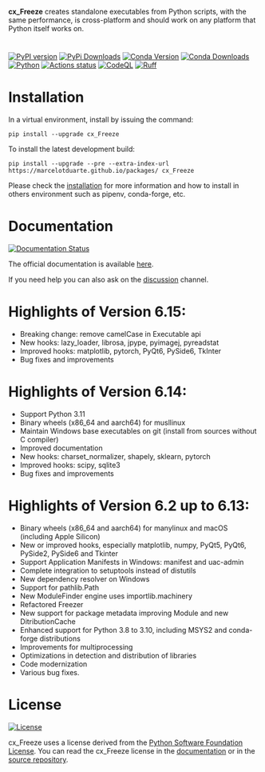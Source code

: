 **cx\_Freeze** creates standalone executables from Python scripts, with the same
performance, is cross-platform and should work on any platform that Python
itself works on.

#

[![PyPI version](https://img.shields.io/pypi/v/cx_Freeze)](https://pypi.org/project/cx-freeze/)
[![PyPi Downloads](https://img.shields.io/pypi/dm/cx_Freeze)](https://pypistats.org/packages/cx-freeze)
[![Conda Version](https://img.shields.io/conda/vn/conda-forge/cx_freeze.svg)](https://anaconda.org/conda-forge/cx_freeze)
[![Conda Downloads](https://anaconda.org/conda-forge/cx_freeze/badges/downloads.svg)](https://anaconda.org/conda-forge/cx_freeze)
[![Python](https://img.shields.io/pypi/pyversions/cx-freeze)](https://www.python.org/)
[![Actions status](https://github.com/marcelotduarte/cx_Freeze/workflows/CI/badge.svg)](https://github.com/marcelotduarte/cx_Freeze/actions/workflows/ci.yml)
[![CodeQL](https://github.com/marcelotduarte/cx_Freeze/workflows/CodeQL/badge.svg)](https://github.com/marcelotduarte/cx_Freeze/actions/workflows/codeql.yml)
[![Ruff](https://img.shields.io/endpoint?url=https://raw.githubusercontent.com/astral-sh/ruff/main/assets/badge/v2.json)](https://github.com/astral-sh/ruff)

# Installation

In a virtual environment, install by issuing the command:

```
pip install --upgrade cx_Freeze
```

To install the latest development build:

```
pip install --upgrade --pre --extra-index-url https://marcelotduarte.github.io/packages/ cx_Freeze
```

Please check the [installation](https://cx-freeze.readthedocs.io/en/latest/installation.html)
for more information and how to install in others environment such as pipenv,
conda-forge, etc.

# Documentation

[![Documentation Status](https://readthedocs.org/projects/cx-freeze/badge/?version=latest)](https://cx-freeze.readthedocs.io/en/latest/?badge=latest)

The official documentation is available
[here](https://cx-freeze.readthedocs.io).

If you need help you can also ask on the [discussion](https://github.com/marcelotduarte/cx_Freeze/discussions) channel.

# Highlights of Version 6.15:
- Breaking change: remove camelCase in Executable api
- New hooks: lazy_loader, librosa, jpype, pyimagej, pyreadstat
- Improved hooks: matplotlib, pytorch, PyQt6, PySide6, TkInter
- Bug fixes and improvements

# Highlights of Version 6.14:
- Support Python 3.11
- Binary wheels (x86_64 and aarch64) for musllinux
- Maintain Windows base executables on git (install from sources without C compiler)
- Improved documentation
- New hooks: charset_normalizer, shapely, sklearn, pytorch
- Improved hooks: scipy, sqlite3
- Bug fixes and improvements

# Highlights of Version 6.2 up to 6.13:
- Binary wheels (x86_64 and aarch64) for manylinux and macOS (including Apple Silicon)
- New or improved hooks, especially matplotlib, numpy, PyQt5, PyQt6, PySide2, PySide6 and Tkinter
- Support Application Manifests in Windows: manifest and uac-admin
- Complete integration to setuptools instead of distutils
- New dependency resolver on Windows
- Support for pathlib.Path
- New ModuleFinder engine uses importlib.machinery
- Refactored Freezer
- New support for package metadata improving Module and new DitributionCache
- Enhanced support for Python 3.8 to 3.10, including MSYS2 and conda-forge distributions
- Improvements for multiprocessing
- Optimizations in detection and distribution of libraries
- Code modernization
- Various bug fixes.

# License

[![License](https://img.shields.io/pypi/l/cx_Freeze.svg)](https://cx-freeze.readthedocs.io/en/latest/license.html)

cx\_Freeze uses a license derived from the
[Python Software Foundation License](https://www.python.org/psf/license).
You can read the cx\_Freeze license in the
[documentation](https://cx-freeze.readthedocs.io/en/latest/license.html)
or in the [source repository](doc/src/license.rst).
